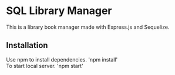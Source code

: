 # SQL Library Manager
This is a library book manager made with Express.js and Sequelize.

## Installation
Use npm to install dependencies. 'npm install'  
To start local server. 'npm start'
